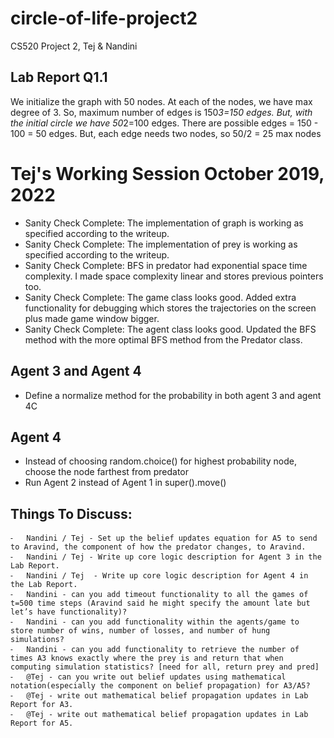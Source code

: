 # circle-of-life-project2
 CS520 Project 2, Tej & Nandini

## Lab Report Q1.1 
We initialize the graph with 50 nodes. 
At each of the nodes, we have max degree of 3. 
So, maximum number of edges is 150*3=150 edges. 
But, with the initial circle we have 50*2=100 edges.
There are possible edges = 150 - 100 = 50 edges. 
But, each edge needs two nodes, so 50/2 = 25 max nodes

# Tej's Working Session October 2019, 2022
- Sanity Check Complete: The implementation of graph is working as specified according to the writeup. 
- Sanity Check Complete: The implementation of prey is working as specified according to the writeup. 
- Sanity Check Complete: BFS in predator had exponential space time complexity. I made space complexity linear and stores previous pointers too.
- Sanity Check Complete: The game class looks good. Added extra functionality for debugging which stores the trajectories on the screen plus made game window bigger.
- Sanity Check Complete: The agent class looks good. Updated the BFS method with the more optimal BFS method from the Predator class. 
 
## Agent 3 and Agent 4
- Define a normalize method for the probability in both agent 3 and agent 4C

## Agent 4
 - Instead of choosing random.choice() for highest probability node, choose the node farthest from predator
 - Run Agent 2 instead of Agent 1 in super().move() 

## Things To Discuss:
	⁃	Nandini / Tej - Set up the belief updates equation for A5 to send to Aravind, the component of how the predator changes, to Aravind. 
	⁃	Nandini / Tej - Write up core logic description for Agent 3 in the Lab Report. 
	⁃	Nandini / Tej  - Write up core logic description for Agent 4 in the Lab Report. 
	⁃	Nandini - can you add timeout functionality to all the games of t=500 time steps (Aravind said he might specify the amount late but let’s have functionality)? 
	⁃	Nandini - can you add functionality within the agents/game to store number of wins, number of losses, and number of hung simulations? 
	⁃	Nandini - can you add functionality to retrieve the number of times A3 knows exactly where the prey is and return that when computing simulation statistics? [need for all, return prey and pred]
	⁃	@Tej - can you write out belief updates using mathematical notation(especially the component on belief propagation) for A3/A5? 
	⁃	@Tej - write out mathematical belief propagation updates in Lab Report for A3. 
	⁃	@Tej - write out mathematical belief propagation updates in Lab Report for A5. 

